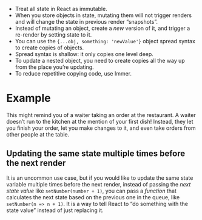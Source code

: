 -   Treat all state in React as immutable.
-   When you store objects in state, mutating them will not trigger renders and will change the state in previous render “snapshots”.
-   Instead of mutating an object, create a _new_ version of it, and trigger a re-render by setting state to it.
-   You can use the `{...obj, something: 'newValue'}` object spread syntax to create copies of objects.
-   Spread syntax is shallow: it only copies one level deep.
-   To update a nested object, you need to create copies all the way up from the place you’re updating.
-   To reduce repetitive copying code, use Immer.


# Example

This might remind you of a waiter taking an order at the restaurant. A waiter doesn’t run to the kitchen at the mention of your first dish! Instead, they let you finish your order, let you make changes to it, and even take orders from other people at the table.


## Updating the same state multiple times before the next render [](https://react.dev/learn/queueing-a-series-of-state-updates#updating-the-same-state-multiple-times-before-the-next-render "Link for Updating the same state multiple times before the next render")

It is an uncommon use case, but if you would like to update the same state variable multiple times before the next render, instead of passing the _next state value_ like `setNumber(number + 1)`, you can pass a _function_ that calculates the next state based on the previous one in the queue, like `setNumber(n => n + 1)`. It is a way to tell React to “do something with the state value” instead of just replacing it.


